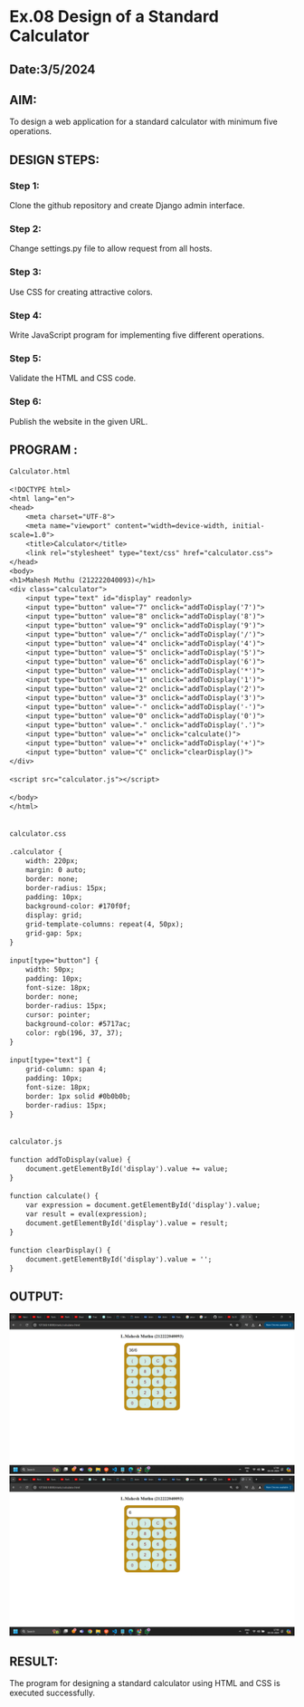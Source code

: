 # Ex.08 Design of a Standard Calculator
## Date:3/5/2024

## AIM:
To design a web application for a standard calculator with minimum five operations.

## DESIGN STEPS:

### Step 1:
Clone the github repository and create Django admin interface.

### Step 2:
Change settings.py file to allow request from all hosts.

### Step 3:
Use CSS for creating attractive colors.

### Step 4:
Write JavaScript program for implementing five different operations.

### Step 5:
Validate the HTML and CSS code.

### Step 6:
Publish the website in the given URL.

## PROGRAM :
```
Calculator.html

<!DOCTYPE html>
<html lang="en">
<head>
    <meta charset="UTF-8">
    <meta name="viewport" content="width=device-width, initial-scale=1.0">
    <title>Calculator</title>
    <link rel="stylesheet" type="text/css" href="calculator.css">
</head>
<body>
<h1>Mahesh Muthu (212222040093)</h1>
<div class="calculator">
    <input type="text" id="display" readonly>
    <input type="button" value="7" onclick="addToDisplay('7')">
    <input type="button" value="8" onclick="addToDisplay('8')">
    <input type="button" value="9" onclick="addToDisplay('9')">
    <input type="button" value="/" onclick="addToDisplay('/')">
    <input type="button" value="4" onclick="addToDisplay('4')">
    <input type="button" value="5" onclick="addToDisplay('5')">
    <input type="button" value="6" onclick="addToDisplay('6')">
    <input type="button" value="*" onclick="addToDisplay('*')">
    <input type="button" value="1" onclick="addToDisplay('1')">
    <input type="button" value="2" onclick="addToDisplay('2')">
    <input type="button" value="3" onclick="addToDisplay('3')">
    <input type="button" value="-" onclick="addToDisplay('-')">
    <input type="button" value="0" onclick="addToDisplay('0')">
    <input type="button" value="." onclick="addToDisplay('.')">
    <input type="button" value="=" onclick="calculate()">
    <input type="button" value="+" onclick="addToDisplay('+')">
    <input type="button" value="C" onclick="clearDisplay()">
</div>

<script src="calculator.js"></script>

</body>
</html>


calculator.css

.calculator {
    width: 220px;
    margin: 0 auto;
    border: none;
    border-radius: 15px;
    padding: 10px;
    background-color: #170f0f;
    display: grid;
    grid-template-columns: repeat(4, 50px);
    grid-gap: 5px;
}

input[type="button"] {
    width: 50px;
    padding: 10px;
    font-size: 18px;
    border: none;
    border-radius: 15px;
    cursor: pointer;
    background-color: #5717ac;
    color: rgb(196, 37, 37);
}

input[type="text"] {
    grid-column: span 4;
    padding: 10px;
    font-size: 18px;
    border: 1px solid #0b0b0b;
    border-radius: 15px;
}


calculator.js

function addToDisplay(value) {
    document.getElementById('display').value += value;
}

function calculate() {
    var expression = document.getElementById('display').value;
    var result = eval(expression);
    document.getElementById('display').value = result;
}

function clearDisplay() {
    document.getElementById('display').value = '';
}

```




## OUTPUT:

![alt text](<Screenshot (323).png>)
![alt text](<Screenshot (324).png>)
## RESULT:
The program for designing a standard calculator using HTML and CSS is executed successfully.
